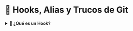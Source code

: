 # 🧰 Hooks, Alias y Trucos de Git

<details>
  <summary><strong>🔗 ¿Qué es un Hook?</strong></summary>

Un **hook** (gancho) es un script que se ejecuta automáticamente cuando ocurre un evento en Git.  
Tipos:

- **Del lado del cliente**: afectan solo el repositorio local.
- **Del lado del servidor**: se ejecutan en GitHub, GitLab u otros para validar cambios entrantes.

📁 Se ubican en `.git/hooks/`


<img src="https://miro.medium.com/v2/resize:fit:900/0*XACPPB4jjM7dqUu4.png" width="400"/>

</details>
